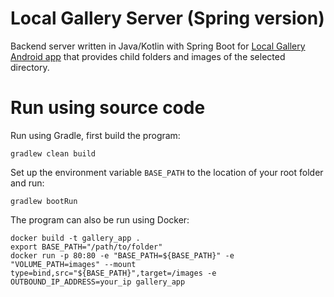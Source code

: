 # Local Gallery Server (Spring version)

Backend server written in Java/Kotlin with Spring Boot for [Local Gallery Android app](https://github.com/memostark/LocalGallery) that provides child folders and images of the selected directory.

# Run using source code
Run using Gradle, first build the program:

```
gradlew clean build
```
Set up the environment variable `BASE_PATH` to the location of your root folder and run:

```
gradlew bootRun
```

The program can also be run using Docker:

```
docker build -t gallery_app .
export BASE_PATH="/path/to/folder"
docker run -p 80:80 -e "BASE_PATH=${BASE_PATH}" -e "VOLUME_PATH=images" --mount type=bind,src="${BASE_PATH}",target=/images -e OUTBOUND_IP_ADDRESS=your_ip gallery_app
```